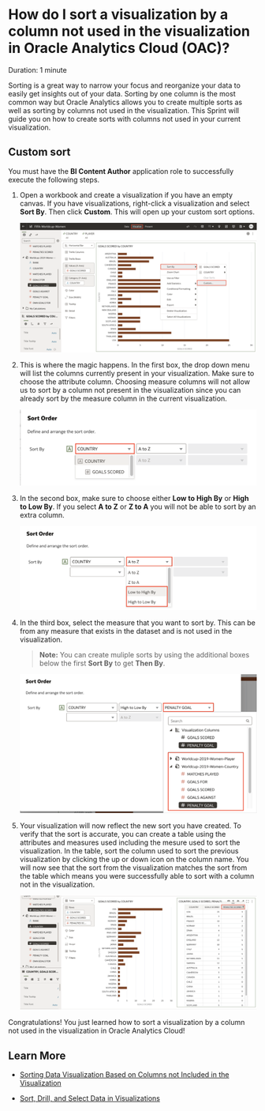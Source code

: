 # How do I sort a visualization by a column not used in the visualization in Oracle Analytics Cloud (OAC)?

Duration: 1 minute 

Sorting is a great way to narrow your focus and reorganize your data to easily get insights out of your data. Sorting by one column is the most common way but Oracle Analytics allows you to create multiple sorts as well as sorting by columns not used in the visualization. This Sprint will guide you on how to create sorts with columns not used in your current visualization.

## Custom sort
You must have the **BI Content Author** application role to successfully execute the following steps. 

1. Open a workbook and create a visualization if you have an empty canvas. If you have visualizations, right-click a visualization and select **Sort By**. Then click **Custom**. This will open up your custom sort options.

    ![Sort by custom](images/sort-by.png)

2. This is where the magic happens. In the first box, the drop down menu will list the columns currently present in your visualization. Make sure to choose the attribute column. Choosing measure columns will not allow us to sort by a column not present in the visualization since you  can already sort by the measure column in the current visualization. 

    ![column one](images/column-one.png)

3. In the second box, make sure to choose either **Low to High By** or **High to Low By**. If you select **A to Z** or **Z to A** you will not be able to sort by an extra column.

    ![column two](images/column-two.png)

4. In the third box, select the measure that you want to sort by. This can be from any measure that exists in the dataset and is not used in the visualization. 

    >**Note:** You can create muliple sorts by using the additional boxes below the first **Sort By** to get **Then By**.

    ![column three](images/column-three.png)    

5. Your visualization will now reflect the new sort you have created. To verify that the sort is accurate, you can create a table using the attributes and measures used including the mesure used to sort the visualization. In the table, sort the column used to sort the previous visualization by clicking the up or down icon on the column name. You will now see that the sort from the visualization matches the sort from the table which means you were successfully able to sort with a column not in the visualization.

    ![Verify sort](images/verify-sort.png)

Congratulations! You just learned how to sort a visualization by a column not used in the visualization in Oracle Analytics Cloud!

## Learn More

* [Sorting Data Visualization Based on Columns not Included in the Visualization](https://www.youtube.com/watch?v=i5m1tLIUxIc)

* [Sort, Drill, and Select Data in Visualizations](https://docs.oracle.com/en/cloud/paas/analytics-cloud/acubi/sort-drill-and-select-data-visualizations.html)

